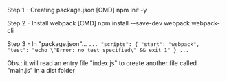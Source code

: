 Step 1 - Creating package.json [CMD]
    npm init -y

Step 2 - Install webpack [CMD]
    npm install --save-dev webpack webpack-cli

Step 3 - In "package.json"...
    ```
    ...
    "scripts": {
        "start": "webpack",
        "test": "echo \"Error: no test specified\" && exit 1"
    }
    ...
    ```

Obs.: it will read an entry file "index.js" to create another file called "main.js" in a dist folder